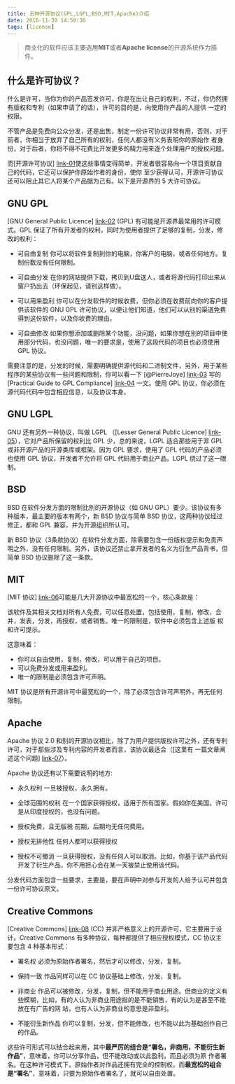 ```yaml
---
title: 五种开源协议(GPL,LGPL,BSD,MIT,Apache)介绍
date: 2016-11-30 14:50:36
tags: [license]
---
```


> 商业化的软件应该主要选用**MIT**或者**Apache license**的开源系统作为插件。

## 什么是许可协议？

什么是许可，当你为你的产品签发许可，你是在出让自己的权利，不过，你仍然拥有版权和专利（如果申请了的话），许可的目的是，向使用你产品的人提供 一定的权限。

不管产品是免费向公众分发，还是出售，制定一份许可协议非常有用，否则，对于前者，你相当于放弃了自己所有的权利，任何人都没有义务表明你的原始作 者身份，对于后者，你将不得不花费比开发更多的精力用来逐个处理用户的授权问题。

而[开源许可协议] [link-01]使这些事情变得简单，开发者很容易向一个项目贡献自己的代码，它还可以保护你原始作者的身份，使你 至少获得认可，开源许可协议还可以阻止其它人将某个产品据为己有。以下是开源界的 5 大许可协议。

[link-01]: http://en.wikipedia.org/wiki/Open-source_license

<!-- more -->

## GNU GPL

[GNU General Public Licence] [link-02] (GPL) 有可能是开源界最常用的许可模式。GPL 保证了所有开发者的权利，同时为使用者提供了足够的复制，分发，修改的权利：

- 可自由复制
    你可以将软件复制到你的电脑，你客户的电脑，或者任何地方。复制份数没有任何限制。

- 可自由分发
    在你的网站提供下载，拷贝到U盘送人，或者将源代码打印出来从窗户扔出去（环保起见，请别这样做）。

- 可以用来盈利
    你可以在分发软件的时候收费，但你必须在收费前向你的客户提供该软件的 GNU GPL 许可协议，以便让他们知道，他们可以从别的渠道免费得到这份软件，以及你收费的理由。

- 可自由修改
    如果你想添加或删除某个功能，没问题，如果你想在别的项目中使用部分代码，也没问题，唯一的要求是，使用了这段代码的项目也必须使用 GPL 协议。

需要注意的是，分发的时候，需要明确提供源代码和二进制文件，另外，用于某些程序的某些协议有一些问题和限制，你可以看一下 [@PierreJoye] [link-03] 写的 [Practical Guide to GPL Compliance] [link-04] 一文。使用 GPL 协议，你必须在源代码代码中包含相应信息，以及协议本身。


[link-02]: http://www.opensource.org/licenses/gpl-2.0.php
[link-03]: http://www.twitter.com/PierreJoye
[link-04]: http://www.softwarefreedom.org/resources/2008/compliance-guide.html

## GNU LGPL

GNU 还有另外一种协议，叫做 LGPL （[Lesser General Public Licence] [link-05]），它对产品所保留的权利比 GPL 少，总的来说，LGPL 适合那些用于非 GPL 或非开源产品的开源类库或框架。因为 GPL 要求，使用了 GPL 代码的产品必须也使用 GPL 协议，开发者不允许将 GPL 代码用于商业产品。LGPL 绕过了这一限制。

[link-05]: http://www.opensource.org/licenses/lgpl-2.1.php

## BSD

BSD 在软件分发方面的限制比别的开源协议（如 GNU GPL）要少。该协议有多种版本，最主要的版本有两个，新 BSD 协议与简单 BSD 协议，这两种协议经过修正，都和 GPL 兼容，并为开源组织所认可。

新 BSD 协议（3条款协议）在软件分发方面，除需要包含一份版权提示和免责声明之外，没有任何限制。另外，该协议还禁止拿开发者的名义为衍生产品背书，但简单 BSD 协议删除了这一条款。

## MIT

[MIT 协议] [link-06]可能是几大开源协议中最宽松的一个，核心条款是：

该软件及其相关文档对所有人免费，可以任意处置，包括使用，复制，修改，合并，发表，分发，再授权，或者销售。唯一的限制是，软件中必须包含上述版 权和许可提示。

这意味着：

- 你可以自由使用，复制，修改，可以用于自己的项目。
- 可以免费分发或用来盈利。
- 唯一的限制是必须包含许可声明。

MIT 协议是所有开源许可中最宽松的一个，除了必须包含许可声明外，再无任何限制。

[link-06]: http://www.opensource.org/licenses/mit-license.php

## Apache

Apache 协议 2.0 和别的开源协议相比，除了为用户提供版权许可之外，还有专利许可，对于那些涉及专利内容的开发者而言，该协议最适合（[这里有 一篇文章阐述这个问题] [link-07]）。

Apache 协议还有以下需要说明的地方:

- 永久权利
    一旦被授权，永久拥有。

- 全球范围的权利
    在一个国家获得授权，适用于所有国家。假如你在美国，许可是从印度授权的，也没有问题。

- 授权免费，且无版税
    前期，后期均无任何费用。

- 授权无排他性
    任何人都可以获得授权

- 授权不可撤消
    一旦获得授权，没有任何人可以取消。比如，你基于该产品代码开发了衍生产品，你不用担心会在某一天被禁止使用该代码。

分发代码方面包含一些要求，主要是，要在声明中对参与开发的人给予认可并包含一份许可协议原文。

[link-07]: http://www.howstuffworks.com/question492.htm

## Creative Commons

[Creative Commons] [link-08] (CC) 并非严格意义上的开源许可，它主要用于设计。Creative Commons 有多种协议，每种都提供了相应授权模式，CC 协议主要包含 4 种基本形式：

- 署名权
    必须为原始作者署名，然后才可以修改，分发，复制。

- 保持一致
    作品同样可以在 CC 协议基础上修改，分发，复制。

- 非商业
    作品可以被修改，分发，复制，但不能用于商业用途。但商业的定义有些模糊，比如，有的人认为非商业用途指的是不能销售，有的认为是甚至不能放在有广告的网 站，也有人认为非商业的意思是非盈利。

- 不能衍生新作品
    你可以复制，分发，但不能修改，也不能以此为基础创作自己的作品。

这些许可形式可以结合起来用，其中**最严厉的组合是“署名，非商用，不能衍生新作品”**，意味着，你可以分享作品，但不能改动或以此盈利，而且必须为原 作者署名。在这种许可模式下，原始作者对作品还拥有完全的控制权，而**最宽松的组合是“署名”**，意味着，只要为原始作者署名了，就可以自由处置。

[link-08]: http://creativecommons.net.cn/licenses/licenses_exp/
